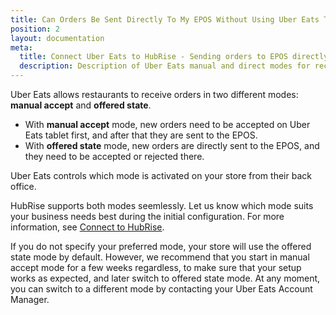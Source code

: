 ```yaml
---
title: Can Orders Be Sent Directly To My EPOS Without Using Uber Eats Tablets?
position: 2
layout: documentation
meta:
  title: Connect Uber Eats to HubRise - Sending orders to EPOS directly
  description: Description of Uber Eats manual and direct modes for receiving orders, and instructions on how to receive orders directly to the EPOS without confirming them on the Uber Eats tablets first.
---
```


Uber Eats allows restaurants to receive orders in two different modes: **manual accept** and **offered state**.

- With **manual accept** mode, new orders need to be accepted on Uber Eats tablet first, and after that they are sent to the EPOS.
- With **offered state** mode, new orders are directly sent to the EPOS, and they need to be accepted or rejected there.

Uber Eats controls which mode is activated on your store from their back office.

HubRise supports both modes seemlessly. Let us know which mode suits your business needs best during the initial configuration. For more information, see [Connect to HubRise](/apps/uber-eats/connect-hubrise).

If you do not specify your preferred mode, your store will use the offered state mode by default.
However, we recommend that you start in manual accept mode for a few weeks regardless, to make sure that your setup works as expected, and later switch to offered state mode. At any moment, you can switch to a different mode by contacting your Uber Eats Account Manager.
